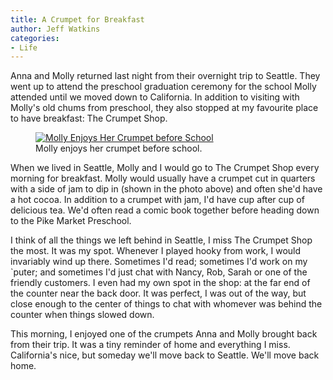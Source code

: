 ```yaml
---
title: A Crumpet for Breakfast
author: Jeff Watkins
categories:
- Life
---
```


Anna and Molly returned last night from their overnight trip to Seattle. They went up to attend the preschool graduation ceremony for the school Molly attended until we moved down to California. In addition to visiting with Molly's old chums from preschool, they also stopped at my favourite place to have breakfast: The Crumpet Shop.

<figure><a href="http://www.flickr.com/photos/jeffwatkins/6085429567/" title="Molly Enjoys Her Crumpet before School by jeffwatkins, on Flickr"><img src="http://farm7.static.flickr.com/6086/6085429567_b6a19b5e7c.jpg" class="photo" alt="Molly Enjoys Her Crumpet before School"></a>
    <figcaption>Molly enjoys her crumpet before school.</figcaption>
</figure>

When we lived in Seattle, Molly and I would go to The Crumpet Shop every morning for breakfast. Molly would usually have a crumpet cut in quarters with a side of jam to dip in (shown in the photo above) and often she'd have a hot cocoa. In addition to a crumpet with jam, I'd have cup after cup of delicious tea. We'd often read a comic book together before heading down to the Pike Market Preschool.

I think of all the things we left behind in Seattle, I miss The Crumpet Shop the most. It was my spot. Whenever I played hooky from work, I would invariably wind up there. Sometimes I'd read; sometimes I'd work on my \`puter; and sometimes I'd just chat with Nancy, Rob, Sarah or one of the friendly customers. I even had my own spot in the shop: at the far end of the counter near the back door. It was perfect, I was out of the way, but close enough to the center of things to chat with whomever was behind the counter when things slowed down.

This morning, I enjoyed one of the crumpets Anna and Molly brought back from their trip. It was a tiny reminder of home and everything I miss. California's nice, but someday we'll move back to Seattle. We'll move back home.
